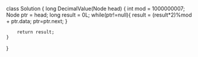 class Solution {
    long DecimalValue(Node head) {
        int mod = 1000000007;
        Node ptr = head;
        long result = 0L;
        while(ptr!=null){
            result = (result*2)%mod + ptr.data;
            ptr=ptr.next;
        }
        
        return result;
    }
}